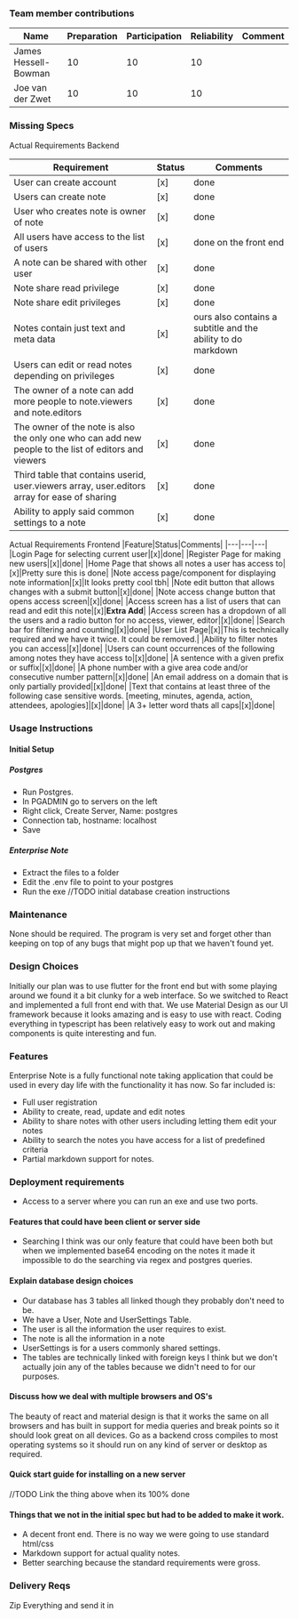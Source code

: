 ### Team member contributions

Name|Preparation|Participation|Reliability|Comment|
|---|---|---|---|---|
|James Hessell-Bowman|10|10|10||
|Joe van der Zwet|10|10|10||


### Missing Specs
Actual Requirements Backend 

|Requirement|Status|Comments|
|--|--|---|
|User can create account|[x]|done|
|Users can create note|[x]|done|
|User who creates note is owner of note|[x]|done|
|All users have access to the list of users|[x]|done on the front end|
|A note can be shared with other user|[x]|done|
|Note share read privilege|[x]|done|
|Note share edit privileges|[x]|done|
|Notes contain just text and meta data|[x]|ours also contains a subtitle and the ability to do markdown|done|
|Users can edit or read notes depending on privileges|[x]|done|
|The owner of a note can add more people to note.viewers and note.editors|[x]|done|
|The owner of the note is also the only one who can add new people to the list of editors and viewers|[x]|done|
|Third table that contains userid, user.viewers array, user.editors array for ease of sharing|[x]|done|
|Ability to apply said common settings to a note|[x]|done|

Actual Requirements Frontend 
|Feature|Status|Comments|
|---|---|---|
|Login Page for selecting current user|[x]|done|
|Register Page for making new users|[x]|done|
|Home Page that shows all notes a user has access to|[x]|Pretty sure this is done|
|Note access page/component for displaying note information|[x]|It looks pretty cool tbh|
|Note edit button that allows changes with a submit button|[x]|done|
|Note access change button that opens access screen|[x]|done|
|Access screen has a list of users that can read and edit this note|[x]|**Extra Add**|
|Access screen has a dropdown of all the users and a radio button for no access, viewer, editor|[x]|done|
|Search bar for filtering and counting|[x]|done|
|User List Page|[x]|This is technically required and we have it twice. It could be removed.|
|Ability to filter notes you can access|[x]|done|
|Users can count occurrences of the following among notes they have access to|[x]|done|
|A sentence with a given prefix or suffix|[x]|done|
|A phone number with a give area code and/or consecutive number pattern|[x]|done|
|An email address on a domain that is only partially provided|[x]|done|
|Text that contains at least three of the following case sensitive words. [meeting, minutes, agenda, action, attendees, apologies]|[x]|done|
|A 3+ letter word thats all caps|[x]|done|

### Usage Instructions
#### Initial Setup
##### Postgres
- Run Postgres.
- In PGADMIN go to servers on the left
- Right click, Create Server, Name: postgres
- Connection tab, hostname: localhost
- Save

##### Enterprise Note
- Extract the files to a folder
- Edit the .env file to point to your postgres
- Run the exe
//TODO initial database creation instructions

### Maintenance 
None should be required. The program is very set and forget other than keeping on top of any bugs that might pop up that we haven't found yet.
### Design Choices
Initially our plan was to use flutter for the front end but with some playing around we found it a bit clunky for a web interface. So we switched to React and implemented a full front end with that. 
We use Material Design as our UI framework because it looks amazing and is easy to use with react. Coding everything in typescript has been relatively easy to work out and making components is quite interesting and fun. 
### Features
Enterprise Note is a fully functional note taking application that could be used in every day life with the functionality it has now. So far included is:
- Full user registration
- Ability to create, read, update and edit notes
- Ability to share notes with other users including letting them edit your notes
- Ability to search the notes you have access for a list of predefined criteria
- Partial markdown support for notes.

### Deployment requirements
- Access to a server where you can run an exe and use two ports.
#### Features that could have been client or server side
- Searching I think was our only feature that could have been both but when we implemented base64 encoding on the notes it made it impossible to do the searching via regex and postgres queries.
#### Explain database design choices
- Our database has 3 tables all linked though they probably don't need to be.
- We have a User, Note and UserSettings Table.
- The user is all the information the user requires to exist.
- The note is all the information in a note
- UserSettings is for a users commonly shared settings.
- The tables are technically linked with foreign keys I think but we don't actually join any of the tables because we didn't need to for our purposes.
#### Discuss how we deal with multiple browsers and OS's
The beauty of react and material design is that it works the same on all browsers and has built in support for media queries and break points so it should look great on all devices. 
Go as a backend cross compiles to most operating systems so it should run on any kind of server or desktop as required.
#### Quick start guide for installing on a new server
//TODO Link the thing above when its 100% done
#### Things that we not in the initial spec but had to be added to make it work.
- A decent front end. There is no way we were going to use standard html/css
- Markdown support for actual quality notes.
- Better searching because the standard requirements were gross.


### Delivery Reqs
Zip Everything and send it in
